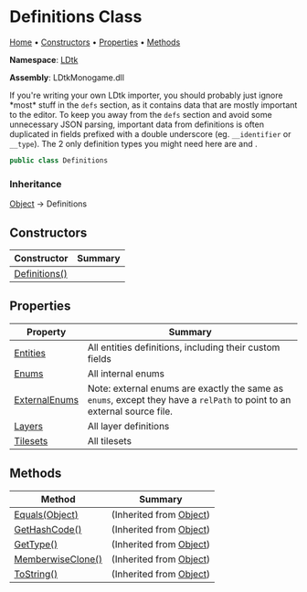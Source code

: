 # Definitions Class

[Home](../../README.md) &#x2022; [Constructors](#constructors) &#x2022; [Properties](#properties) &#x2022; [Methods](#methods)

**Namespace**: [LDtk](../README.md)

**Assembly**: LDtkMonogame\.dll

  
 If you're writing your own LDtk importer, you should probably just ignore \*most\* stuff in the `defs` section, as it contains data that are mostly important to the editor\. To keep you away from the `defs` section and avoid some unnecessary JSON parsing, important data from definitions is often duplicated in fields prefixed with a double underscore \(eg\. `__identifier` or `__type`\)\.  The 2 only definition types you might need here are  and \. 

```csharp
public class Definitions
```

### Inheritance

[Object](https://docs.microsoft.com/en-us/dotnet/api/system.object) &#x2192; Definitions

## Constructors

| Constructor | Summary |
| ----------- | ------- |
| [Definitions()](-ctor/README.md) | |

## Properties

| Property | Summary |
| -------- | ------- |
| [Entities](Entities/README.md) |  All entities definitions, including their custom fields  |
| [Enums](Enums/README.md) |  All internal enums  |
| [ExternalEnums](ExternalEnums/README.md) |  Note: external enums are exactly the same as `enums`, except they have a `relPath` to point to an external source file\.  |
| [Layers](Layers/README.md) |  All layer definitions  |
| [Tilesets](Tilesets/README.md) |  All tilesets  |

## Methods

| Method | Summary |
| ------ | ------- |
| [Equals(Object)](https://docs.microsoft.com/en-us/dotnet/api/system.object.equals) |  \(Inherited from [Object](https://docs.microsoft.com/en-us/dotnet/api/system.object)\) |
| [GetHashCode()](https://docs.microsoft.com/en-us/dotnet/api/system.object.gethashcode) |  \(Inherited from [Object](https://docs.microsoft.com/en-us/dotnet/api/system.object)\) |
| [GetType()](https://docs.microsoft.com/en-us/dotnet/api/system.object.gettype) |  \(Inherited from [Object](https://docs.microsoft.com/en-us/dotnet/api/system.object)\) |
| [MemberwiseClone()](https://docs.microsoft.com/en-us/dotnet/api/system.object.memberwiseclone) |  \(Inherited from [Object](https://docs.microsoft.com/en-us/dotnet/api/system.object)\) |
| [ToString()](https://docs.microsoft.com/en-us/dotnet/api/system.object.tostring) |  \(Inherited from [Object](https://docs.microsoft.com/en-us/dotnet/api/system.object)\) |

